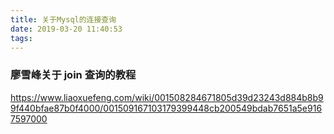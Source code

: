 ```yaml
---
title: 关于Mysql的连接查询
date: 2019-03-20 11:40:53
tags:
---
```


### 廖雪峰关于 join 查询的教程


https://www.liaoxuefeng.com/wiki/001508284671805d39d23243d884b8b99f440bfae87b0f4000/001509167103179399448cb200549bdab7651a5e9167597000